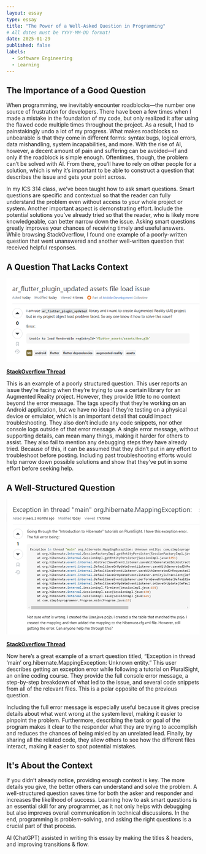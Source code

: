 ```yaml
---
layout: essay
type: essay
title: "The Power of a Well-Asked Question in Programming"
# All dates must be YYYY-MM-DD format!
date: 2025-01-29
published: false
labels:
  - Software Engineering
  - Learning
---
```


## The Importance of a Good Question

When programming, we inevitably encounter roadblocks—the number one source of frustration for developers. There have been a few times when I made a mistake in the foundation of my code, but only realized it after using the flawed code multiple times throughout the project. As a result, I had to painstakingly undo a lot of my progress. What makes roadblocks so unbearable is that they come in different forms: syntax bugs, logical errors, data mishandling, system incapabilities, and more. With the rise of AI, however, a decent amount of pain and suffering can be avoided—if and only if the roadblock is simple enough. Oftentimes, though, the problem can’t be solved with AI. From there, you’ll have to rely on other people for a solution, which is why it’s important to be able to construct a question that describes the issue and gets your point across. 

In my ICS 314 class, we’ve been taught how to ask smart questions. Smart questions are specific and contextual so that the reader can fully understand the problem even without access to your whole project or system. Another important aspect is demonstrating effort. Include the potential solutions you’ve already tried so that the reader, who is likely more knowledgeable, can better narrow down the issue. Asking smart questions greatly improves your chances of receiving timely and useful answers. While browsing StackOverflow, I found one example of a poorly-written question that went unanswered and another well-written question that received helpful responses.

## A Question That Lacks Context

<img width="600px" src="../img/smart-questions/bad-question.png">

<a href="https://stackoverflow.com/questions/79398853/ar-flutter-plugin-updated-assets-file-load-issue" target="_blank"><strong>StackOverflow Thread</strong></a>

This is an example of a poorly structured question. This user reports an issue they’re facing when they’re trying to use a certain library for an Augmented Reality project. However, they provide little to no context beyond the error message. The tags specify that they’re working on an Android application, but we have no idea if they’re testing on a physical device or emulator, which is an important detail that could impact troubleshooting. They also don’t include any code snippets, nor other console logs outside of that error message. A single error message, without supporting details, can mean many things, making it harder for others to assist. They also fail to mention any debugging steps they have already tried. Because of this, it can be assumed that they didn’t put in any effort to troubleshoot before posting. Including past troubleshooting efforts would help narrow down possible solutions and show that they’ve put in some effort before seeking help.

## A Well-Structured Question

<img width="600px" src="../img/smart-questions/good-question.png">

<a href="https://stackoverflow.com/questions/33194384/exception-in-thread-main-org-hibernate-mappingexception-unknown-entity" target="_blank"><strong>StackOverflow Thread</strong></a>

Now here’s a great example of a smart question titled, “Exception in thread ‘main’ org.hibernate.MappingException: Unknown entity.” This user describes getting an exception error while following a tutorial on PluralSight, an online coding course. They provide the full console error message, a step-by-step breakdown of what led to the issue, and several code snippets from all of the relevant files. This is a polar opposite of the previous question.

Including the full error message is especially useful because it gives precise details about what went wrong at the system level, making it easier to pinpoint the problem. Furthermore, describing the task or goal of the program makes it clear to the responder what they are trying to accomplish and reduces the chances of being misled by an unrelated lead. Finally, by sharing all the related code, they allow others to see how the different files interact, making it easier to spot potential mistakes.

## It's About the Context

If you didn’t already notice, providing enough context is key. The more details you give, the better others can understand and solve the problem. A well-structured question saves time for both the asker and responder and increases the likelihood of success. Learning how to ask smart questions is an essential skill for any programmer, as it not only helps with debugging but also improves overall communication in technical discussions. In the end, programming is problem-solving, and asking the right questions is a crucial part of that process.

AI (ChatGPT) assisted in writing this essay by making the titles & headers, and improving transitions & flow.
